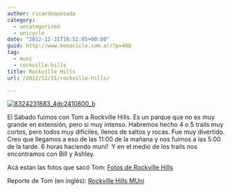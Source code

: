 ```yaml
---
author: ricardoquesada
category:
  - uncategorized
  - unicycle
date: "2012-12-31T18:52:05+00:00"
guid: http://www.monociclo.com.ar/?p=408
tag:
  - muni
  - rockville-hills
title: Rockville Hills
url: /2012/12/31/rockville-hills/

---
```

[![8324231883_4dc2410800_b](http://www.monociclo.com.ar/blog/wp-content/uploads/2012/12/8324231883_4dc2410800_b.jpg)](http://www.monociclo.com.ar/2012/12/rockville-hills/8324231883_4dc2410800_b/)

El Sábado fuimos con Tom a Rockville Hills. Es un parque que no es muy grande en extensión, pero si muy intenso. Habremos hecho 4 o 5 trails muy cortos, pero todos muy difíciles, llenos de saltos y rocas. Fue muy divertido. Creo que llegamos a eso de las 11:00 de la mañana y nos fuimos a las 5:00 de la tarde. 6 horas haciendo muni!  Y en el medio de los trails nos encontramos con Bill y Ashley.

Acá estan las fotos que sacó Tom: [Fotos de Rockville Hills](http://www.flickr.com/photos/tholub/sets/72157632382628728/)

Reporte de Tom (en inglés): [Rockville Hills MUni](http://berkeleyunicycling.org/2012/12/31/rockville-hills-muni-3/ "Permalink to Rockville Hills MUni")
